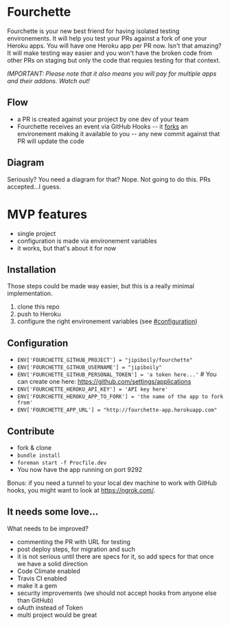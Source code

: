 # Fourchette

Fourchette is your new best friend for having isolated testing environements. It will help you test your PRs against a fork of one your Heroku apps. You will have one Heroku app per PR now. Isn't that amazing? It will make testing way easier and you won't have the broken code from other PRs on staging but only the code that requies testing for that context.

*IMPORTANT: Please note that it also means you will pay for multiple apps and their addons. Watch out!*

## Flow

- a PR is created against your project by one dev of your team
- Fourchette receives an event via GitHub Hooks
-- it [forks](https://devcenter.heroku.com/articles/fork-app) an environement making it available to you
-- any new commit against that PR will update the code

## Diagram

Seriously? You need a diagram for that? Nope. Not going to do this. PRs accepted...I guess.

# MVP features
- single project
- configuration is made via environement variables
- it works, but that's about it for now

## Installation

Those steps could be made way easier, but this is a really minimal implementation.

1. clone this repo
2. push to Heroku
3. configure the right environement variables (see [#configuration](#configuration))

## Configuration

- `ENV['FOURCHETTE_GITHUB_PROJECT'] = "jipiboily/fourchette"`
- `ENV['FOURCHETTE_GITHUB_USERNAME'] = "jipiboily"`
- `ENV['FOURCHETTE_GITHUB_PERSONAL_TOKEN'] = 'a token here...'` # You can create one here: https://github.com/settings/applications
- `ENV['FOURCHETTE_HEROKU_API_KEY'] = 'API key here'`
- `ENV['FOURCHETTE_HEROKU_APP_TO_FORK'] = 'the name of the app to fork from'`
- `ENV['FOURCHETTE_APP_URL'] = "http://fourchette-app.herokuapp.com"`

## Contribute

- fork & clone
- `bundle install`
- `foreman start -f Procfile.dev`
- You now have the app running on port 9292

Bonus: if you need a tunnel to your local dev machine to work with GitHub hooks, you might want to look at https://ngrok.com/.

## It needs some love...

What needs to be improved?

- commenting the PR with URL for testing
- post deploy steps, for migration and such
- it is not serious until there are specs for it, so add specs for that once we have a solid direction
- Code Climate enabled
- Travis CI enabled
- make it a gem
- security improvements (we should not accept hooks from anyone else than GitHub)
- oAuth instead of Token
- multi project would be great